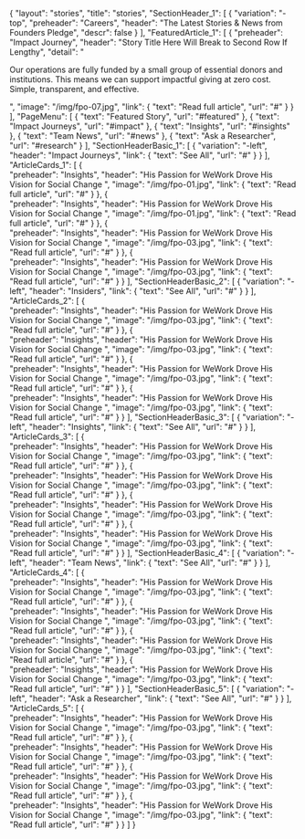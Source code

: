 {
   "layout": "stories",
   "title": "stories",
   "SectionHeader_1": [
      {
        "variation": "-top",
        "preheader": "Careers",
        "header": "The Latest Stories & News from Founders Pledge",
        "descr": false
      }
   ],
   "FeaturedArticle_1": [ 
      {
         "preheader": "Impact Journey",
         "header": "Story Title Here Will Break to Second Row If Lengthy",
         "detail": "<p>Our operations are fully funded by a small group of essential donors and institutions. This means we can support impactful giving at zero cost. Simple, transparent, and effective.</p>",
         "image": "/img/fpo-07.jpg",
         "link": {
            "text": "Read full article",
            "url": "#"
         }
      }
   ],
   "PageMenu": [
      {
        "text": "Featured Story",
        "url": "#featured"
      },
      {
        "text": "Impact Journeys",
        "url": "#impact"
      },
      {
        "text": "Insights",
        "url": "#insights"
      },
      {
        "text": "Team News",
        "url": "#news"
      },
      {
         "text": "Ask a Researcher",
         "url": "#research"
      }
   ],
   "SectionHeaderBasic_1": [
      {
        "variation": "-left",
        "header": "Impact Journeys",
        "link": {
          "text": "See All",
          "url": "#"
        }
      }
   ],
   "ArticleCards_1": [
      {  
          "preheader": "Insights",
          "header": "His Passion for WeWork Drove His Vision for Social Change ",
          "image": "/img/fpo-01.jpg",
          "link": {
              "text": "Read full article",
              "url": "#"
          }
      },
      {  
          "preheader": "Insights",
          "header": "His Passion for WeWork Drove His Vision for Social Change ",
          "image": "/img/fpo-01.jpg",
          "link": {
              "text": "Read full article",
              "url": "#"
          }
      },
      {  
         "preheader": "Insights",
         "header": "His Passion for WeWork Drove His Vision for Social Change ",
         "image": "/img/fpo-03.jpg",
         "link": {
             "text": "Read full article",
             "url": "#"
         }
     },
     {  
         "preheader": "Insights",
         "header": "His Passion for WeWork Drove His Vision for Social Change ",
         "image": "/img/fpo-03.jpg",
         "link": {
             "text": "Read full article",
             "url": "#"
         }
     }
   ],
   "SectionHeaderBasic_2": [
      {
        "variation": "-left",
        "header": "Insiders",
        "link": {
          "text": "See All",
          "url": "#"
        }
      }
   ],
   "ArticleCards_2": [
      {  
          "preheader": "Insights",
          "header": "His Passion for WeWork Drove His Vision for Social Change ",
          "image": "/img/fpo-03.jpg",
          "link": {
              "text": "Read full article",
              "url": "#"
          }
      },
      {  
          "preheader": "Insights",
          "header": "His Passion for WeWork Drove His Vision for Social Change ",
          "image": "/img/fpo-03.jpg",
          "link": {
              "text": "Read full article",
              "url": "#"
          }
      },
      {  
         "preheader": "Insights",
         "header": "His Passion for WeWork Drove His Vision for Social Change ",
         "image": "/img/fpo-03.jpg",
         "link": {
             "text": "Read full article",
             "url": "#"
         }
     },
     {  
         "preheader": "Insights",
         "header": "His Passion for WeWork Drove His Vision for Social Change ",
         "image": "/img/fpo-03.jpg",
         "link": {
             "text": "Read full article",
             "url": "#"
         }
     }
   ],
   "SectionHeaderBasic_3": [
      {
        "variation": "-left",
        "header": "Insights",
        "link": {
          "text": "See All",
          "url": "#"
        }
      }
   ],
   "ArticleCards_3": [
      {  
          "preheader": "Insights",
          "header": "His Passion for WeWork Drove His Vision for Social Change ",
          "image": "/img/fpo-03.jpg",
          "link": {
              "text": "Read full article",
              "url": "#"
          }
      },
      {  
          "preheader": "Insights",
          "header": "His Passion for WeWork Drove His Vision for Social Change ",
          "image": "/img/fpo-03.jpg",
          "link": {
              "text": "Read full article",
              "url": "#"
          }
      },
      {  
         "preheader": "Insights",
         "header": "His Passion for WeWork Drove His Vision for Social Change ",
         "image": "/img/fpo-03.jpg",
         "link": {
             "text": "Read full article",
             "url": "#"
         }
     },
     {  
         "preheader": "Insights",
         "header": "His Passion for WeWork Drove His Vision for Social Change ",
         "image": "/img/fpo-03.jpg",
         "link": {
             "text": "Read full article",
             "url": "#"
         }
     }
   ],
   "SectionHeaderBasic_4": [
      {
        "variation": "-left",
        "header": "Team News",
        "link": {
          "text": "See All",
          "url": "#"
        }
      }
   ],
   "ArticleCards_4": [
      {  
          "preheader": "Insights",
          "header": "His Passion for WeWork Drove His Vision for Social Change ",
          "image": "/img/fpo-03.jpg",
          "link": {
              "text": "Read full article",
              "url": "#"
          }
      },
      {  
          "preheader": "Insights",
          "header": "His Passion for WeWork Drove His Vision for Social Change ",
          "image": "/img/fpo-03.jpg",
          "link": {
              "text": "Read full article",
              "url": "#"
          }
      },
      {  
         "preheader": "Insights",
         "header": "His Passion for WeWork Drove His Vision for Social Change ",
         "image": "/img/fpo-03.jpg",
         "link": {
             "text": "Read full article",
             "url": "#"
         }
     },
     {  
         "preheader": "Insights",
         "header": "His Passion for WeWork Drove His Vision for Social Change ",
         "image": "/img/fpo-03.jpg",
         "link": {
             "text": "Read full article",
             "url": "#"
         }
     }
   ],
   "SectionHeaderBasic_5": [
      {
        "variation": "-left",
        "header": "Ask a Researcher",
        "link": {
          "text": "See All",
          "url": "#"
        }
      }
   ],
   "ArticleCards_5": [
      {  
          "preheader": "Insights",
          "header": "His Passion for WeWork Drove His Vision for Social Change ",
          "image": "/img/fpo-03.jpg",
          "link": {
              "text": "Read full article",
              "url": "#"
          }
      },
      {  
          "preheader": "Insights",
          "header": "His Passion for WeWork Drove His Vision for Social Change ",
          "image": "/img/fpo-03.jpg",
          "link": {
              "text": "Read full article",
              "url": "#"
          }
      },
      {  
         "preheader": "Insights",
         "header": "His Passion for WeWork Drove His Vision for Social Change ",
         "image": "/img/fpo-03.jpg",
         "link": {
             "text": "Read full article",
             "url": "#"
         }
     },
     {  
         "preheader": "Insights",
         "header": "His Passion for WeWork Drove His Vision for Social Change ",
         "image": "/img/fpo-03.jpg",
         "link": {
             "text": "Read full article",
             "url": "#"
         }
     }
   ]
}




